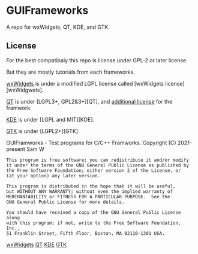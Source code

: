 # GUIFrameworks
 A repo for wxWidgets, QT, KDE, and GTK.

## License

For the best compatibaly this repo is license under
GPL-2 or later license.

But they are mostly tutorials from each frameworks.

[wxWidgets][1] is under a modified LGPL license called
[wxWidgets license][wxWidgwets].

[QT][2] is under [LGPL3+, GPL2&3+][QT], and [additional
license](https://doc.qt.io/qt-5/licenses-used-in-qt.html)
for the framwork.

[KDE][3] is under [LGPL and MIT][KDE].

[GTK][4] is under [LGPL2+][GTK].

GUIFramworks - Test programs for C/C++ Framworks.
    Copyright (C) 2021-present  Sam W

    This program is free software; you can redistribute it and/or modify
    it under the terms of the GNU General Public License as published by
    the Free Software Foundation; either version 2 of the License, or
    (at your option) any later version.

    This program is distributed in the hope that it will be useful,
    but WITHOUT ANY WARRANTY; without even the implied warranty of
    MERCHANTABILITY or FITNESS FOR A PARTICULAR PURPOSE.  See the
    GNU General Public License for more details.

    You should have received a copy of the GNU General Public License along
    with this program; if not, write to the Free Software Foundation, Inc.,
    51 Franklin Street, Fifth Floor, Boston, MA 02110-1301 USA.

[1]: <https://www.wxwidgets.org>
[2]: <https://www.qt.io>
[3]: <https://www.kde.org>
[4]: <https://www.gtk.org>

[wxWidgets](https://www.wxwidgets.org/about/licence/)
[QT](https://doc.qt.io/qt-5/licensing.html)
[KDE](https://develop.kde.org/products/frameworks/)
[GTK](https://gitlab.gnome.org/GNOME/gtk/-/blob/master/COPYING)
